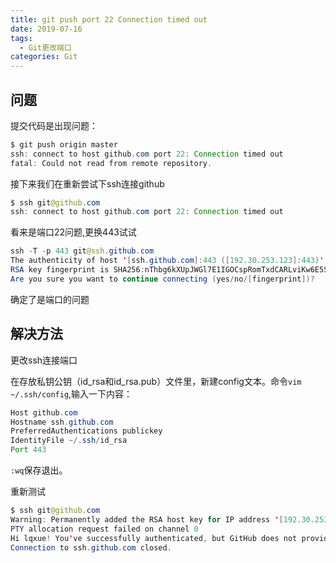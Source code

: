 ```yaml
---
title: git push port 22 Connection timed out
date: 2019-07-16
tags:
  - Git更改端口
categories: Git
---
```


## 问题

提交代码是出现问题：

```java
$ git push origin master
ssh: connect to host github.com port 22: Connection timed out
fatal: Could not read from remote repository.
```

接下来我们在重新尝试下ssh连接github

```java
$ ssh git@github.com
ssh: connect to host github.com port 22: Connection timed out
```

看来是端口22问题,更换443试试

<!-- more -->

```java
ssh -T -p 443 git@ssh.github.com
The authenticity of host '[ssh.github.com]:443 ([192.30.253.123]:443)' can't be established.
RSA key fingerprint is SHA256:nThbg6kXUpJWGl7E1IGOCspRomTxdCARLviKw6E5SY8.
Are you sure you want to continue connecting (yes/no/[fingerprint])?
```

确定了是端口的问题

## 解决方法

更改ssh连接端口

在存放私钥公钥（id_rsa和id_rsa.pub）文件里，新建config文本。命令`vim ~/.ssh/config`,输入一下内容：

```java
Host github.com
Hostname ssh.github.com
PreferredAuthentications publickey
IdentityFile ~/.ssh/id_rsa
Port 443
```

`:wq`保存退出。

重新测试

```java
$ ssh git@github.com
Warning: Permanently added the RSA host key for IP address '[192.30.253.123]:443' to the list of known hosts.
PTY allocation request failed on channel 0
Hi lqxue! You've successfully authenticated, but GitHub does not provide shell access.
Connection to ssh.github.com closed.
```
